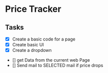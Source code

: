 # Price Tracker

## Tasks

- [x] Create a basic code for a page
- [x] Create basic UI
- [x] Create a dropdown
- [] get Data from the current web Page
- [] Send mail to SELECTED mail if price drops
